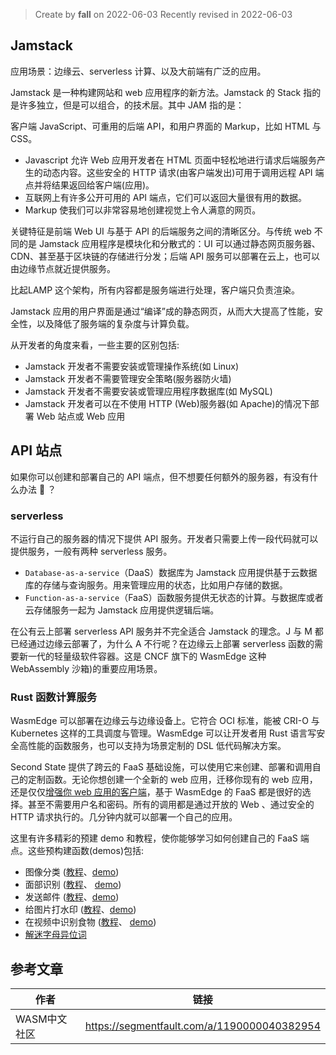 > Create by **fall** on 2022-06-03
> Recently revised in 2022-06-03

## Jamstack

应用场景：边缘云、serverless 计算、以及大前端有广泛的应用。

Jamstack 是一种构建网站和 web 应用程序的新方法。Jamstack 的 Stack 指的是许多独立，但是可以组合，的技术层。其中 JAM 指的是：

客户端 JavaScript、可重用的后端 API，和用户界面的 Markup，比如 HTML 与 CSS。

- Javascript 允许 Web 应用开发者在 HTML 页面中轻松地进行请求后端服务产生的动态内容。这些安全的 HTTP 请求(由客户端发出)可用于调用远程 API 端点并将结果返回给客户端(应用)。
- 互联网上有许多公开可用的 API 端点，它们可以返回大量很有用的数据。
- Markup 使我们可以非常容易地创建视觉上令人满意的网页。

关键特征是前端 Web UI 与基于 API 的后端服务之间的清晰区分。与传统 web 不同的是 Jamstack 应用程序是模块化和分散式的：UI 可以通过静态网页服务器、CDN、甚至基于区块链的存储进行分发；后端 API 服务可以部署在云上，也可以由边缘节点就近提供服务。

比起LAMP 这个架构，所有内容都是服务端进行处理，客户端只负责渲染。

Jamstack 应用的用户界面是通过“编译”成的静态网页，从而大大提高了性能，安全性，以及降低了服务端的复杂度与计算负载。 

从开发者的角度来看，一些主要的区别包括:

- Jamstack 开发者不需要安装或管理操作系统(如 Linux)
- Jamstack 开发者不需要管理安全策略(服务器防火墙)
- Jamstack 开发者不需要安装或管理应用程序数据库(如 MySQL)
- Jamstack 开发者可以在不使用 HTTP (Web)服务器(如 Apache)的情况下部署 Web 站点或 Web 应用

## API 站点

如果你可以创建和部署自己的 API 端点，但不想要任何额外的服务器，有没有什么办法 🤔 ？

### serverless

不运行自己的服务器的情况下提供 API 服务。开发者只需要上传一段代码就可以提供服务，一般有两种 serverless 服务。

- `Database-as-a-service`（DaaS）数据库为 Jamstack 应用提供基于云数据库的存储与查询服务。用来管理应用的状态，比如用户存储的数据。
- `Function-as-a-service`（FaaS）函数服务提供无状态的计算。与数据库或者云存储服务一起为 Jamstack 应用提供逻辑后端。

在公有云上部署 serverless API 服务并不完全适合 Jamstack 的理念。J 与 M 都已经通过边缘云部署了，为什么 A 不行呢？在边缘云上部署 serverless 函数的需要新一代的轻量级软件容器。这是 CNCF 旗下的 WasmEdge 这种 WebAssembly 沙箱)的重要应用场景。

### Rust 函数计算服务

WasmEdge 可以部署在边缘云与边缘设备上。它符合 OCI 标准，能被 CRI-O 与 Kubernetes 这样的工具调度与管理。WasmEdge 可以让开发者用 Rust 语言写安全高性能的函数服务，也可以支持为场景定制的 DSL 低代码解决方案。

Second State 提供了跨云的 FaaS 基础设施，可以使用它来创建、部署和调用自己的定制函数。无论你想创建一个全新的 web 应用，迁移你现有的 web 应用，还是仅仅[增强你 web 应用的客户端](https://link.segmentfault.com/?enc=EozOFEChJzrqkpnvCEzzJA%3D%3D.MQomx%2Bf8b8tIiByb6V%2BbGGMBg2jFJ0U%2Fz6Rwvmv88VjcnJNODjdFJ%2B2vz3ZW6Jd01HMbmSAN4J4BOONGCvdgn6oF9k5juxW3jCJZve7GAXas0g%2Fi%2B8RMarjG9aqM2f3aWn0UcSUCGtsa%2BBqBzu4qFg%3D%3D)，基于 WasmEdge 的 FaaS 都是很好的选择。甚至不需要用户名和密码。所有的调用都是通过开放的 Web 、通过安全的 HTTP 请求执行的。几分钟内就可以部署一个自己的应用。

这里有许多精彩的预建 demo 和教程，使你能够学习如何创建自己的 FaaS 端点。这些预构建函数(demos)包括:

- 图像分类 ([教程](https://link.segmentfault.com/?enc=i0xMx43kMiWPTb0x5wx8rg%3D%3D.VUp%2FGc%2FNm7itj71cXa083pOKKZ%2F%2B1%2Feo1bKKI9xpH9H4dlQRH4Zfour%2BuR2RTT3LmHp%2Ft4AHr9K4ZV7cYwo3Nw%3D%3D)、[demo](https://link.segmentfault.com/?enc=m%2F%2B95MQ8KbPEhWRs1OR6dw%3D%3D.7FFH1C9PteX2G9%2FVcw7caU6SZTRB%2FRJA1BldSMZfCvqi4B3Er%2FvsezsAYyvQkokppZ2NCdFVdCwWwf9GI8ljGa4hbuAn1WRh%2FjvjVxt4LcE%3D))
- 面部识别 ([教程](https://link.segmentfault.com/?enc=AQLQq3HaPuFaPOuxAqEVdg%3D%3D.pOWOQTst5WTmGs2hlllyvwh%2FHTJFz1M8xpXP%2F%2FPKsUGl9DGMRCVdMxIuHh9TxIsrSvChssfXxDUhK3l8dyBmlw%3D%3D)、 [demo](https://link.segmentfault.com/?enc=UcPaTmFw4atW2MrFpfspHQ%3D%3D.JhLD3TBiv%2B92FQf9%2BO9gzPmQ738emQl%2Bj9NquJmNFXTWirqy2Yps6VzIf4C55oQmtBsw2FV1cXYcj%2BARckDEkJl4ffyvgEjW0msdijFDGAw%3D))
- 发送邮件 ([教程](https://link.segmentfault.com/?enc=tgsoBgdLOCxWP9L3%2FhX38w%3D%3D.cK7EudqqFLsCdKE0mcpHoIldk8U2EU2lbOH8Pzn5OgIKAIizAZJFuiOjaPeImeUu%2Bv20wGLlYYuEhDNm6LUIKn8W5II4x%2FHTaCsyZ0fljQ4%3D)、[demo](https://link.segmentfault.com/?enc=ooaDgT6KavZzN%2BPYNpj58A%3D%3D.l6%2B7wHiM1PpPQBrLf9gDRpEgvWQ87euXpMmXHwEuuXkfN%2FGJ3WpDjRcbVnrctCNN89djSwKbIhecFk8S4m0FmxXH5qRfjLq%2F7Oln7JXIlLQ%3D))
- 给图片打水印 ([教程](https://link.segmentfault.com/?enc=S2dF%2FqWrFIpoDOqNIEdtVw%3D%3D.PdrWYcwzWUNxvsYG4atq0zUEdAvuv2ge2qSXSLTz2bucoZ63%2B4zWFc5xr%2F%2FIr%2F%2BEeNl3LmwXRAY5k2DBr9fQFMGwH5WxRHxu1x8lhO3B6%2FU%3D)、[demo](https://link.segmentfault.com/?enc=CH0oIY%2FTdm%2FXm3toCOqEOg%3D%3D.aIYlL0QAsdJi6H6E7jiIX79CvSXSIO6wDN27NYzaO0ql9jg0ncVDG62aoT7NNp3HCl78orZj3ciRhLyyU5dx03xHQq2f84EAUUn99YPWfW4lj1hZC%2FeAqmyml5pbwH6H))
- 在视频中识别食物 ([教程](https://link.segmentfault.com/?enc=plRW2eRZeVOqX8N8nNHu8g%3D%3D.czpczJfxbylkUMpmm1%2FWVbDqHxoV%2FLMSCG3BVgHUgDTnmFm8p1Kx1ldQqyYVKAj6ATGrc%2FkMy0KFt5wcZ2xI0Nq2QCTAPa0fYwDJuxursSA%3D)、 [demo](https://link.segmentfault.com/?enc=5mapswCrdSgugYRtXNz0oA%3D%3D.PunmV1B%2BybXlEYyRQ9JegPEzFx2miWouGSlwD45NG63ig6xDn4JWFKjuYqZY%2FQxWzKcuk4RWfpFjHQ9MjXU9LzKiUAimlnSWgqOFdCUOE19bQ7qkNMb2z86kEwcpSxDC))
- [解迷字母异位词](https://medium.com/wasm/solving-anagrams-with-webassembly-as-a-service-bee4c4af7864)

## 参考文章

| 作者         | 链接                                        |
| ------------ | ------------------------------------------- |
| WASM中文社区 | https://segmentfault.com/a/1190000040382954 |

